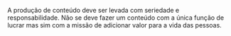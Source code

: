 ---
---

A produção de conteúdo deve ser levada com seriedade e responsabilidade. Não se deve fazer um conteúdo com a única função de lucrar mas sim com a missão de adicionar valor para a vida das pessoas. 